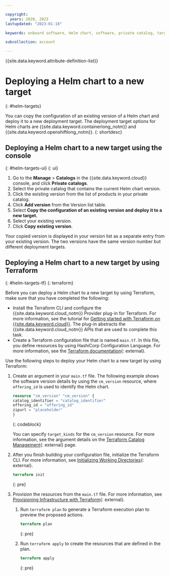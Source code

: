 ```yaml
---

copyright:
  years: 2020, 2023
lastupdated: "2023-01-18"

keywords: onboard software, Helm chart, software, private catalog, target, deployment target

subcollection: account

---
```


{{site.data.keyword.attribute-definition-list}}

# Deploying a Helm chart to a new target
{: #helm-targets}

You can copy the configuration of an existing version of a Helm chart and deploy it to a new deployment target. The deployment target options for Helm charts are {{site.data.keyword.containerlong_notm}} and {{site.data.keyword.openshiftlong_notm}}.
{: shortdesc}

## Deploying a Helm chart to a new target using the console
{: #helm-targets-ui}
{: ui}

1. Go to the **Manage** > **Catalogs** in the {{site.data.keyword.cloud}} console, and click **Private catalogs**.
1. Select the private catalog that contains the current Helm chart version.
1. Click the existing version from the list of products in your private catalog.
1. Click **Add version** from the Version list table.
1. Select **Copy the configuration of an existing version and deploy it to a new target.**
1. Select your existing version.
1. Click **Copy existing version**.

Your copied version is displayed in your version list as a separate entry from your existing version. The two versions have the same version number but different deployment targets.

## Deploying a Helm chart to a new target by using Terraform
{: #helm-targets-tf}
{: terraform}

Before you can deploy a Helm chart to a new target by using Terraform, make sure that you have completed the following:

- Install the Terraform CLI and configure the {{site.data.keyword.cloud_notm}} Provider plug-in for Terraform. For more information, see the tutorial for [Getting started with Terraform on {{site.data.keyword.cloud}}](/docs/ibm-cloud-provider-for-terraform?topic=ibm-cloud-provider-for-terraform-getting-started). The plug-in abstracts the {{site.data.keyword.cloud_notm}} APIs that are used to complete this task.
- Create a Terraform configuration file that is named `main.tf`. In this file, you define resources by using HashiCorp Configuration Language. For more information, see the [Terraform documentation](https://www.terraform.io/docs/language/index.html){: external}.

Use the following steps to deploy your Helm chart to a new target by using Terraform:

1. Create an argument in your `main.tf` file. The following example shows the software version details by using the `cm_version` resource, where `offering_id` is used to identify the Helm chart.

   ```terraform
   resource "cm_version" "cm_version" {
   catalog_identifier = "catalog_identifier"
   offering_id = "offering_id"
   zipurl = "placeholder"
   }
   ```
   {: codeblock}

    You can specify `target_kinds` for the `cm_version` resource. For more information, see the argument details on the [Terraform Catalog Management](https://registry.terraform.io/providers/IBM-Cloud/ibm/latest/docs/resources/cm_version){: external} page.

1. After you finish building your configuration file, initialize the Terraform CLI. For more information, see [Initializing Working Directories](https://www.terraform.io/cli/init){: external}.

   ```terraform
   terraform init
   ```
   {: pre}

1. Provision the resources from the `main.tf` file. For more information, see [Provisioning Infrastructure with Terraform](https://developer.hashicorp.com/terraform/cli/run){: external}.

   1. Run `terraform plan` to generate a Terraform execution plan to preview the proposed actions.

      ```terraform
      terraform plan
      ```
      {: pre}

   1. Run `terraform apply` to create the resources that are defined in the plan.

      ```terraform
      terraform apply
      ```
      {: pre}

